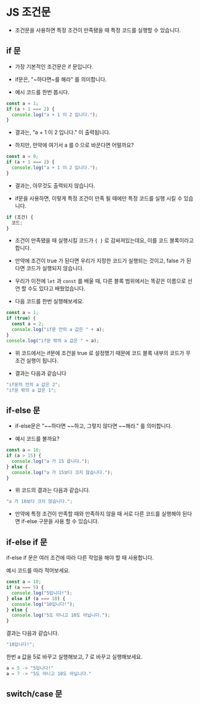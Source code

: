 # JS 조건문

- 조건문을 사용하면 특정 조건이 만족됐을 때 특정 코드를 실행할 수 있습니다.

## **if 문**

- 가장 기본적인 조건문은 if 문입니다.

- if문은, "~하다면~를 해라" 를 의미합니다.

- 예시 코드를 한번 봅시다.

```jsx
const a = 1;
if (a + 1 === 2) {
  console.log("a + 1 이 2 입니다.");
}
```

- 결과는, "a + 1 이 2 입니다." 이 출력됩니다.

- 하지만, 만약에 여기서 a 를 0 으로 바꾼다면 어떨까요?

```jsx
const a = 0;
if (a + 1 === 2) {
  console.log("a + 1 이 2 입니다.");
}
```

- 결과는, 아무것도 출력되지 않습니다.

- if문을 사용하면, 이렇게 특정 조건이 만족 될 때에만 특정 코드를 실행 시킬 수 있습니다.

```jsx
if (조건) {
  코드;
}
```

- 조건이 만족됐을 때 실행시킬 코드가 `{ }` 로 감싸져있는데요, 이를 코드 블록이라고 합니다.

- 만약에 조건이 true 가 된다면 우리가 지정한 코드가 실행되는 것이고, false 가 된다면 코드가 실행되지 않습니다.

- 우리가 이전에 `let` 과 `const` 를 배울 때, 다른 블록 범위에서는 똑같은 이름으로 선언 할 수도 있다고 배웠었습니다.

- 다음 코드를 한번 실행해보세요.

```jsx
const a = 1;
if (true) {
  const a = 2;
  console.log("if문 안의 a 값은 " + a);
}
console.log("if문 밖의 a 값은 " + a);
```

- 위 코드에서는 if문에 조건을 true 로 설정했기 때문에 코드 블록 내부의 코드가 무조건 실행이 됩니다.

- 결과는 다음과 같습니다

```jsx
"if문의 안의 a 값은 2";
"if문 밖의 a 값은 1";
```

## **if-else 문**

- if-else문은 "~~하다면 ~~하고, 그렇지 않다면 ~~해라." 를 의미합니다.

- 예시 코드를 볼까요?

```jsx
const a = 10;
if (a > 15) {
  console.log("a 가 15 큽니다.");
} else {
  console.log("a 가 15보다 크지 않습니다.");
}
```

- 위 코드의 결과는 다음과 같습니다.

```jsx
"a 가 10보다 크지 않습니다.";
```

- 만약에 특정 조건이 만족할 때와 만족하지 않을 때 서로 다른 코드를 실행해야 된다면 if-else 구문을 사용 할 수 있습니다.

## **if-else if 문**

if-else if 문은 여러 조건에 따라 다른 작업을 해야 할 때 사용합니다.

예시 코드를 따라 적어보세요.

```jsx
const a = 10;
if (a === 5) {
  console.log("5입니다!");
} else if (a === 10) {
  console.log("10입니다!");
} else {
  console.log("5도 아니고 10도 아닙니다.");
}
```

결과는 다음과 같습니다.

```jsx
"10입니다!";
```

한번 a 값을 5로 바꾸고 실행해보고, 7 로 바꾸고 실행해보세요.

```jsx
a = 5 -> "5입니다!"
a = 7 -> "5도 아니고 10도 아닙니다."

```

## **switch/case 문**
